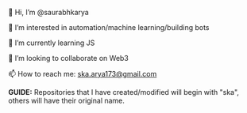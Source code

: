 👋 Hi, I’m @saurabhkarya

👀 I’m interested in automation/machine learning/building bots

🌱 I’m currently learning JS

💞️ I’m looking to collaborate on Web3

📫 How to reach me: ska.arya173@gmail.com

<strong>GUIDE:</strong>
Repositories that I have created/modified will begin with "ska", others will have their original name.

<!---
saurabhkarya/saurabhkarya is a ✨ special ✨ repository because its `README.md` (this file) appears on your GitHub profile.
You can click the Preview link to take a look at your changes.
--->
